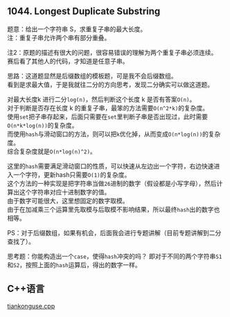 ## 1044. Longest Duplicate Substring  


题意：给出一个字符串 S，求重复子串的最大长度。  
注：重复子串允许两个串有部分重叠。  


注2：原题的描述有很大的问题，很容易错误的理解为两个重复子串必须连续。  
赛后看了其他人的代码，才知道是任意子串。  


思路：这道题显然是后缀数组的模板题，可是我不会后缀数组。  
看到是求最大值，于是我就往二分的方向思考，发现二分确实可以做这道题。  


对最大长度k 进行二分`log(n)`，然后判断这个长度 k 是否有答案`O(n)`。  
对于判断是否存在长度 k 的重复子串，最笨的方法需要`O(n^2*k)`的复杂度。  
使用`set`把子串存起来，后面只需要在`set`里判断子串是否出现过，此时需要`O(n*k*log(n))`的复杂度。  
而使用`hash`与滑动窗口的方法，则可以把`k`优化掉，从而变成`O(n*log(n))`的复杂度。  
综合复杂度就是`O(n*log(n)^2)`。  


这里的`hash`需要满足滑动窗口的性质，可以快速从左边出一个字符，右边快速进入一个字符，更新hash只需要`O(1)`的复杂度。  
这个方法的一种实现是把字符串当做`26`进制的数字（假设都是小写字母），然后计算出这个字符串对应十进制数字的值。  
由于数字可能很大，这里想固定的数字取模。  
由于在加减乘三个运算里先取模与后取模不影响结果，所以最终`hash`出的数字也相等。  


PS：对于后缀数组，如果有机会，后面我会进行专题讲解（目前专题讲解到二分查找了）。  


思考题：你能构造出一个`case`，使得`hash`冲突的吗？
即对于不同的两个字符串`S1`和`S2`，按照上面的`hash`运算后，得出的数字一样。  


## C++语言  

[tiankonguse.cpp](./tiankonguse.cpp)

